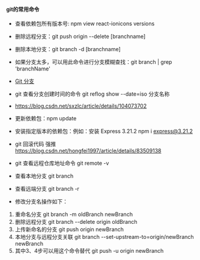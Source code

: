 #### git的常用命令
* 查看依赖包所有版本号: npm view react-ionicons versions

* 删除远程分支：git push origin --delete [branchname]
* 删除本地分支：git branch -d [branchname]
* 如果分支太多，可以用此命令进行分支模糊查找：git branch | grep 'branchName'
* [Git 分支](https://blog.csdn.net/duxing_langzi/article/details/80295573 "Git 分支")
* git 查看分支创建时间的命令 git reflog show --date=iso 分支名称
* https://blog.csdn.net/sxzlc/article/details/104073702

* 更新依赖包：npm update <name>
* 安装指定版本的依赖包：例如：安装 Express 3.21.2   npm i express@3.21.2

* git 回滚代码 强推  https://blog.csdn.net/hongfei1997/article/details/83509138

* git 查看远程仓库地址命令 git remote -v
* 查看本地分支 git branch
* 查看远端分支 git branch -r
* 修改分支名操作如下：
1. 重命名分支 git branch -m oldBranch newBranch
2. 删除远程分支 git branch --delete origin oldBranch
3. 上传新命名的分支  git push origin newBranch
4. 本地分支与远程分支关联 git branch --set-upstream-to=origin/newBranch newBranch
5. 其中3、4步可以用这个命令替代 git push -u origin newBranch